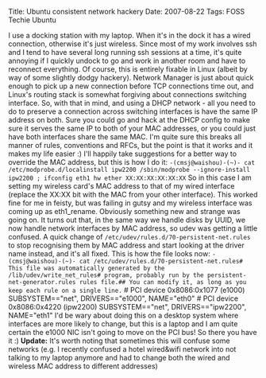Title: Ubuntu consistent network hackery
Date: 2007-08-22
Tags: FOSS Techie Ubuntu

I use a docking station with my laptop. When it's in the dock it has a wired connection, otherwise it's just wireless.
Since most of my work involves ssh and I tend to have several long running ssh sessions at a time, it's quite annoying if I quickly undock to go and work in another room and have to reconnect everything.
Of course, this is entirely fixable in Linux (albeit by way of some slightly dodgy hackery). Network Manager is just about quick enough to pick up a new connection before TCP connections time out, and Linux's routing stack is somewhat forgiving about connections switching interface. So, with that in mind, and using a DHCP network - all you need to do to preserve a connection across switching interfaces is have the same IP address on both. Sure you could go and hack at the DHCP config to make sure it serves the same IP to both of your MAC addresses, or you could just have both interfaces share the same MAC. I'm quite sure this breaks all manner of rules, conventions and RFCs, but the point is that it works and it makes my life easier :)
I'll happily take suggestions for a better way to override the MAC address, but this is how I do it:
`-(cmsj@waishou)-(~)- cat /etc/modprobe.d/localinstall ipw2200 /sbin/modprobe --ignore-install ipw2200 ; ifconfig eth1 hw ether XX:XX:XX:XX:XX:XX`
So in this case I am setting my wireless card's MAC address to that of my wired interface (replace the XX:XX bit with the MAC from your other interface).
This worked fine for me in feisty, but was failing in gutsy and my wireless interface was coming up as eth1\_rename. Obviously something new and strange was going on.
It turns out that, in the same way we handle disks by UUID, we now handle network interfaces by MAC address, so udev was getting a little confused.
A quick change of `/etc/udev/rules.d/70-persistent-net.rules` to stop recognising them by MAC address and start looking at the driver name instead, and it's all fixed. This is how the file looks now:
`-(cmsj@waishou)-(~)- cat /etc/udev/rules.d/70-persistent-net.rules# This file was automatically generated by the /lib/udev/write_net_rules# program, probably run by the persistent-net-generator.rules rules file.## You can modify it, as long as you keep each rule on a single line.`
\# PCI device 0x8086:0x1077 (e1000)
SUBSYSTEM=="net", DRIVERS=="e1000", NAME="eth0"
\# PCI device 0x8086:0x4220 (ipw2200)
SUBSYSTEM=="net", DRIVERS=="ipw2200", NAME="eth1"
I'd be wary about doing this on a desktop system where interfaces are more likely to change, but this is a laptop and I am quite certain the e1000 NIC isn't going to move on the PCI bus!
So there you have it :)
**Update:** It's worth noting that sometimes this will confuse some networks (e.g. I recently confused a hotel wired&wifi network into not talking to my laptop anymore and had to change both the wired and wireless MAC address to different addresses)
